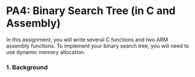 # PA4: Binary Search Tree (in C and Assembly)
In this assignment, you will write several C functions and two ARM assembly
functions. To implement your binary search tree, you will need to use dynamic
memory allocation.
### 1. Background


